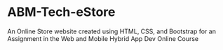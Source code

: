 # ABM-Tech-eStore
An Online Store website created using HTML, CSS, and Bootstrap  for an Assignment in the Web and Mobile Hybrid App Dev Online Course
